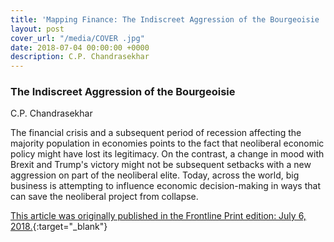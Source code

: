 ```yaml
---
title: 'Mapping Finance: The Indiscreet Aggression of the Bourgeoisie '
layout: post
cover_url: "/media/COVER .jpg"
date: 2018-07-04 00:00:00 +0000
description: C.P. Chandrasekhar
---
```

### **The Indiscreet Aggression of the Bourgeoisie**

C.P. Chandrasekhar

The financial crisis and a subsequent period of recession affecting the majority population in economies points to the fact that neoliberal economic policy might have lost its legitimacy. On the contrast, a change in mood with Brexit and Trump's victory might not be subsequent setbacks with a new aggression on part of the neoliberal elite. Today, across the world, big business is attempting to influence economic decision-making in ways that can save the neoliberal project from collapse.




[This article was originally published in the Frontline Print edition: July 6, 2018.](http://www.mappingfinance.org/article/547/The-Indiscreet-Aggression-of-the-Bourgeoisie.html#.W0XnBDozbcd){:target="_blank"}